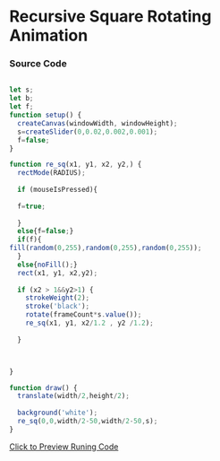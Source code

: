# Recursive Square Rotating Animation
### Source Code 


``` javascript 

let s;
let b;
let f;
function setup() {
  createCanvas(windowWidth, windowHeight);
  s=createSlider(0,0.02,0.002,0.001);
  f=false;
}

function re_sq(x1, y1, x2, y2,) {
  rectMode(RADIUS);
  
  if (mouseIsPressed){
  
  f=true;
  
  }
  else{f=false;}
  if(f){
fill(random(0,255),random(0,255),random(0,255));
  }
  else{noFill();}
  rect(x1, y1, x2,y2);
  
  if (x2 > 1&&y2>1) {
    strokeWeight(2);
    stroke('black');
    rotate(frameCount*s.value());
    re_sq(x1, y1, x2/1.2 , y2 /1.2);
  
  }



}

function draw() {
  translate(width/2,height/2);
  
  background('white');
  re_sq(0,0,width/2-50,width/2-50,s);
}


```


[Click to Preview Runing Code](https://amankardam.github.io/P5-Javascript-Sketches/Reus_sq/)
